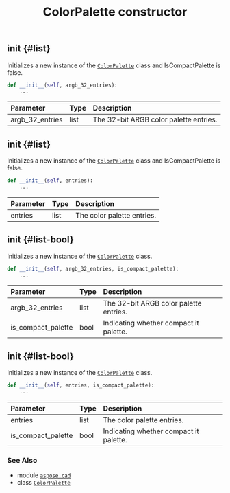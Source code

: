 ﻿---
title: ColorPalette constructor
second_title: Aspose.CAD for Python via .NET API References
description: 
type: docs
weight: 10
url: /python-net/aspose.cad/colorpalette/__init__/
is_root: false
---

## __init__ {#list}

Initializes a new instance of the [`ColorPalette`](/cad/python-net/aspose.cad/colorpalette) class and IsCompactPalette is false.



```python
def __init__(self, argb_32_entries):
    ...
```


| Parameter | Type | Description |
| :- | :- | :- |
| argb_32_entries | list | The 32-bit ARGB color palette entries. |


## __init__ {#list}

Initializes a new instance of the [`ColorPalette`](/cad/python-net/aspose.cad/colorpalette) class and IsCompactPalette is false.



```python
def __init__(self, entries):
    ...
```


| Parameter | Type | Description |
| :- | :- | :- |
| entries | list | The color palette entries. |


## __init__ {#list-bool}

Initializes a new instance of the [`ColorPalette`](/cad/python-net/aspose.cad/colorpalette) class.



```python
def __init__(self, argb_32_entries, is_compact_palette):
    ...
```


| Parameter | Type | Description |
| :- | :- | :- |
| argb_32_entries | list | The 32-bit ARGB color palette entries. |
| is_compact_palette | bool | Indicating whether compact it palette. |


## __init__ {#list-bool}

Initializes a new instance of the [`ColorPalette`](/cad/python-net/aspose.cad/colorpalette) class.



```python
def __init__(self, entries, is_compact_palette):
    ...
```


| Parameter | Type | Description |
| :- | :- | :- |
| entries | list | The color palette entries. |
| is_compact_palette | bool | Indicating whether compact it palette. |



### See Also
* module [`aspose.cad`](../../)
* class [`ColorPalette`](/cad/python-net/aspose.cad/colorpalette)
